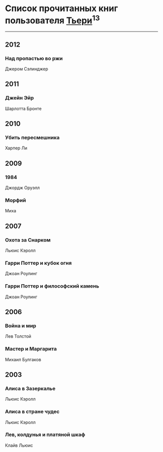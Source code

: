 # Список прочитанных книг пользователя [Тьери](http://vk.com/id87255457)<sup>13</sup>
---

## 2012

### Над пропастью во ржи
Джером Сэлинджер



## 2011

### Джейн Эйр
Шарлотта Бронте



## 2010

### Убить пересмешника
Харпер Ли



## 2009

### 1984
Джордж Оруэлл


### Морфий
Миха



## 2007

### Охота за Снарком
Льюис Кэролл


### Гарри Поттер и кубок огня
Джоан Роулинг


### Гарри Поттер и философский камень
Джоан Роулинг



## 2006

### Война и мир
Лев Толстой


### Мастер и Маргарита
Михаил Булгаков



## 2003

### Алиса в Зазеркалье
Льюис Кэролл


### Алиса в стране чудес
Льюис Кэролл


### Лев, колдунья и платяной шкаф
Клайв Льюис



